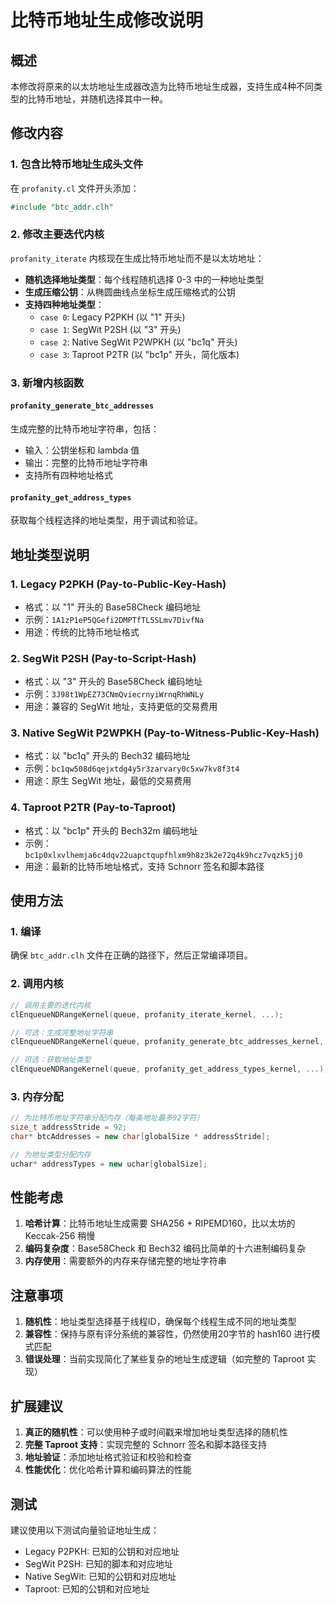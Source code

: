 # 比特币地址生成修改说明

## 概述

本修改将原来的以太坊地址生成器改造为比特币地址生成器，支持生成4种不同类型的比特币地址，并随机选择其中一种。

## 修改内容

### 1. 包含比特币地址生成头文件

在 `profanity.cl` 文件开头添加：
```opencl
#include "btc_addr.clh"
```

### 2. 修改主要迭代内核

`profanity_iterate` 内核现在生成比特币地址而不是以太坊地址：

- **随机选择地址类型**：每个线程随机选择 0-3 中的一种地址类型
- **生成压缩公钥**：从椭圆曲线点坐标生成压缩格式的公钥
- **支持四种地址类型**：
  - `case 0`: Legacy P2PKH (以 "1" 开头)
  - `case 1`: SegWit P2SH (以 "3" 开头)
  - `case 2`: Native SegWit P2WPKH (以 "bc1q" 开头)
  - `case 3`: Taproot P2TR (以 "bc1p" 开头，简化版本)

### 3. 新增内核函数

#### `profanity_generate_btc_addresses`
生成完整的比特币地址字符串，包括：
- 输入：公钥坐标和 lambda 值
- 输出：完整的比特币地址字符串
- 支持所有四种地址格式

#### `profanity_get_address_types`
获取每个线程选择的地址类型，用于调试和验证。

## 地址类型说明

### 1. Legacy P2PKH (Pay-to-Public-Key-Hash)
- 格式：以 "1" 开头的 Base58Check 编码地址
- 示例：`1A1zP1eP5QGefi2DMPTfTL5SLmv7DivfNa`
- 用途：传统的比特币地址格式

### 2. SegWit P2SH (Pay-to-Script-Hash)
- 格式：以 "3" 开头的 Base58Check 编码地址
- 示例：`3J98t1WpEZ73CNmQviecrnyiWrnqRhWNLy`
- 用途：兼容的 SegWit 地址，支持更低的交易费用

### 3. Native SegWit P2WPKH (Pay-to-Witness-Public-Key-Hash)
- 格式：以 "bc1q" 开头的 Bech32 编码地址
- 示例：`bc1qw508d6qejxtdg4y5r3zarvary0c5xw7kv8f3t4`
- 用途：原生 SegWit 地址，最低的交易费用

### 4. Taproot P2TR (Pay-to-Taproot)
- 格式：以 "bc1p" 开头的 Bech32m 编码地址
- 示例：`bc1p0xlxvlhemja6c4dqv22uapctqupfhlxm9h8z3k2e72q4k9hcz7vqzk5jj0`
- 用途：最新的比特币地址格式，支持 Schnorr 签名和脚本路径

## 使用方法

### 1. 编译
确保 `btc_addr.clh` 文件在正确的路径下，然后正常编译项目。

### 2. 调用内核
```cpp
// 调用主要的迭代内核
clEnqueueNDRangeKernel(queue, profanity_iterate_kernel, ...);

// 可选：生成完整地址字符串
clEnqueueNDRangeKernel(queue, profanity_generate_btc_addresses_kernel, ...);

// 可选：获取地址类型
clEnqueueNDRangeKernel(queue, profanity_get_address_types_kernel, ...);
```

### 3. 内存分配
```cpp
// 为比特币地址字符串分配内存（每条地址最多92字符）
size_t addressStride = 92;
char* btcAddresses = new char[globalSize * addressStride];

// 为地址类型分配内存
uchar* addressTypes = new uchar[globalSize];
```

## 性能考虑

1. **哈希计算**：比特币地址生成需要 SHA256 + RIPEMD160，比以太坊的 Keccak-256 稍慢
2. **编码复杂度**：Base58Check 和 Bech32 编码比简单的十六进制编码复杂
3. **内存使用**：需要额外的内存来存储完整的地址字符串

## 注意事项

1. **随机性**：地址类型选择基于线程ID，确保每个线程生成不同的地址类型
2. **兼容性**：保持与原有评分系统的兼容性，仍然使用20字节的 hash160 进行模式匹配
3. **错误处理**：当前实现简化了某些复杂的地址生成逻辑（如完整的 Taproot 实现）

## 扩展建议

1. **真正的随机性**：可以使用种子或时间戳来增加地址类型选择的随机性
2. **完整 Taproot 支持**：实现完整的 Schnorr 签名和脚本路径支持
3. **地址验证**：添加地址格式验证和校验和检查
4. **性能优化**：优化哈希计算和编码算法的性能

## 测试

建议使用以下测试向量验证地址生成：
- Legacy P2PKH: 已知的公钥和对应地址
- SegWit P2SH: 已知的脚本和对应地址
- Native SegWit: 已知的公钥和对应地址
- Taproot: 已知的公钥和对应地址
